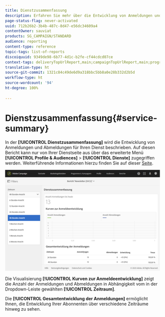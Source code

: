 ```yaml
---
title: Dienstzusammenfassung
description: Erfahren Sie mehr über die Entwicklung von Anmeldungen und Abmeldungen im vordefinierten Bericht „Dienstzusammenfassung“.
page-status-flag: never-activated
uuid: 712b26b2-3b4b-487c-8d47-e56dc34609a4
contentOwner: sauviat
products: SG_CAMPAIGN/STANDARD
audience: reporting
content-type: reference
topic-tags: list-of-reports
discoiquuid: 9349de98-6b77-4d1c-b2fe-cf44cdcd07ce
context-tags: deliveryTopUrlReport,main;campaignTopUrlReport,main;programTopUrlReport,main
translation-type: ht
source-git-commit: 1321c84c49de6d9a318bbc5bb8a0e28b332d2b5d
workflow-type: ht
source-wordcount: '94'
ht-degree: 100%

---
```



# Dienstzusammenfassung{#service-summary}

In der **[!UICONTROL Dienstzusammenfassung]** wird die Entwicklung von Anmeldungen und Abmeldungen für Ihren Dienst beschrieben.
Auf diesen Bericht kann nur von Ihrer Dienstseite aus über das erweiterte Menü **[!UICONTROL Profile &amp; Audiences]** > **[!UICONTROL Dienste]** zugegriffen werden. Weiterführende Informationen hierzu finden Sie auf dieser [Seite](../../audiences/using/monitoring-subscriptions.md#service-reports).

![](assets/service-summary.png)

Die Visualisierung **[!UICONTROL Kurven zur Anmeldeentwicklung]** zeigt die Anzahl der Anmeldungen und Abmeldungen in Abhängigkeit vom in der Dropdown-Leiste gewählten **[!UICONTROL Zeitraum]**.

Die **[!UICONTROL Gesamtentwicklung der Anmeldungen]** ermöglicht Ihnen, die Entwicklung Ihrer Abonnenten über verschiedene Zeiträume hinweg zu sehen.
